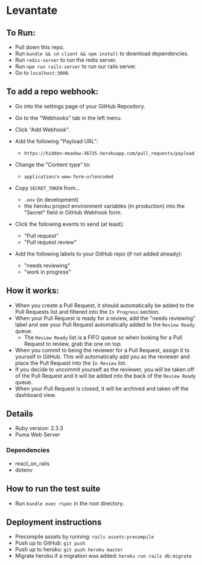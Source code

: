 # Levantate
## To Run:
- Pull down this repo.
- Run `bundle && cd client && npm install` to download dependencies.
- Run `redis-server` to run the redis server.
- Run `npm run rails-server` to run our rails server.
- Go to `localhost:3000`.

## To add a repo webhook:
- Go into the settings page of your GitHub Repository.
- Go to the "Webhooks" tab in the left menu.
- Click "Add Webhook".
- Add the following "Payload URL":
   - `https://hidden-meadow-36735.herokuapp.com/pull_requests/payload`
- Change the "Content type" to: 
   - `application/x-www-form-urlencoded`
- Copy `SECRET_TOKEN` from...
   - `.env` (in development)
   - the heroku project environment variables (in production)
  into the "Secret" field in GitHub Webhook form.

- Click the following events to send (at least):
  - "Pull request"
  - "Pull request review"
- Add the following labels to your GitHub repo (if not added already):
  - "needs reviewing"
  - "work in progress"

## How it works:
- When you create a Pull Request, it should automatically be added to the Pull 
Requests list and filtered into the `In Progress` section.
- When your Pull Request is ready for a review, add the "needs reviewing" label
and see your Pull Request automatically added to the `Review Ready` queue.
  - The `Review Ready` list is a FIFO queue so when looking for a Pull Request
    to review, grab the one on top.
- When you commit to being the reviewer for a Pull Request, assign it to 
yourself in GitHub. This will automatically add you as the reviewer and place
the Pull Request into the `In Review` list.
- If you decide to uncommit yourself as the reviewer, you will be taken off of 
the Pull Request and it will be added into the back of the `Review Ready` queue.
- When your Pull Request is closed, it will be archived and taken off the 
dashboard view.

## Details
- Ruby version: 2.3.3
- Puma Web Server

### Dependencies
- react_on_rails
- dotenv

## How to run the test suite
- Run `bundle exec rspec` in the root directory.

## Deployment instructions
- Precompile assets by running: `rails assets:precompile`
- Push up to GitHub: `git push`
- Push up to heroku: `git push heroku master`
- Migrate heroku if a migration was added: `heroku run rails db:migrate`
